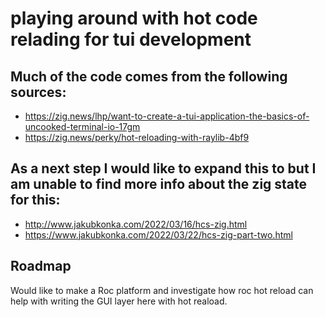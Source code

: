 # playing around with hot code relading for tui development

## Much of the code comes from the following sources:
  - https://zig.news/lhp/want-to-create-a-tui-application-the-basics-of-uncooked-terminal-io-17gm
  - https://zig.news/perky/hot-reloading-with-raylib-4bf9

## As a next step I would like to expand this to but I am unable to find more info about the zig state for this:
  - http://www.jakubkonka.com/2022/03/16/hcs-zig.html
  - https://www.jakubkonka.com/2022/03/22/hcs-zig-part-two.html

## Roadmap
  Would like to make a Roc platform and investigate how roc hot reload can help with writing the GUI layer here with hot reaload.
